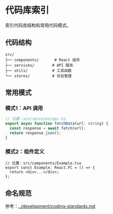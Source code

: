 # 代码库索引

索引代码库结构和常用代码模式。

## 代码结构

```
src/
├── components/       # React 组件
├── services/        # API 服务
├── utils/           # 工具函数
└── stores/          # 状态管理
```

## 常用模式

### 模式1：API 调用
```typescript
// 位置：src/services/api.ts
export async function fetchData(url: string) {
  const response = await fetch(url);
  return response.json();
}
```

### 模式2：组件定义
```tsx
// 位置：src/components/Example.tsx
export const Example: React.FC = () => {
  return <div>...</div>;
};
```

## 命名规范

参考：[../development/coding-standards.md](../development/coding-standards.md)

